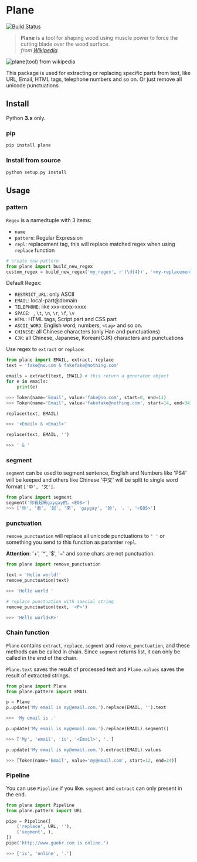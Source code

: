# Plane

[![Build Status](https://travis-ci.org/Momingcoder/Plane.svg?branch=master)](https://travis-ci.org/Momingcoder/Plane)

> **Plane** is a tool for shaping wood using muscle power to force the cutting blade over the wood surface.  
> *from [Wikipedia](https://en.wikipedia.org/wiki/Plane_(tool))*

![plane(tool) from wikipedia](https://upload.wikimedia.org/wikipedia/commons/e/e3/Kanna2.gif)

This package is used for extracting or replacing specific parts from text, like URL, Email, HTML tags, telephone numbers and so on. Or just remove all unicode punctuations.

## Install

Python **3.x** only.

### pip

```python
pip install plane
```

### Install from source

```sh
python setup.py install
```

## Usage

### pattern

`Regex` is a namedtuple with 3 items:

* `name`
* `pattern`: Regular Expression
* `repl`: replacement tag, this will replace matched regex when using `replace` function

```python
# create new pattern
from plane import build_new_regex
custom_regex = build_new_regex('my_regex', r'(\d{4})', '<my-replacement-tag>')
```

Default Regex:

* `RESTRICT_URL`: only ASCII
* `EMAIL`: local-part@domain
* `TELEPHONE`: like xxx-xxxx-xxxx
* `SPACE`: ` `, `\t`, `\n`, `\r`, `\f`, `\v`
* `HTML`: HTML tags, Script part and CSS part
* `ASCII_WORD`: English word, numbers, `<tag>` and so on.
* `CHINESE`: all Chinese characters (only Han and punctuations)
* `CJK`: all Chinese, Japanese, Korean(CJK) characters and punctuations

Use regex to `extract` or `replace`:

```python
from plane import EMAIL, extract, replace
text = 'fake@no.com & fakefake@nothing.com'

emails = extract(text, EMAIL) # this return a generator object
for e in emails:
    print(e)

>>> Token(name='Email', value='fake@no.com', start=0, end=11)
>>> Token(name='Email', value='fakefake@nothing.com', start=14, end=34)

replace(text, EMAIL)

>>> '<Email> & <Email>'

replace(text, EMAIL, '')

>>> ' & '
```

### segment

`segment` can be used to segment sentence, English and Numbers like 'PS4' will be keeped and others like Chinese '中文' will be split to single word format `['中', '文']`.

```python
from plane import segment
segment('你看起来gaygay的。<EOS>')
>>> ['你', '看', '起', '来', 'gaygay', '的', '。', '<EOS>']
```

### punctuation

`remove_punctuation` will replace all unicode punctuations to `' '` or something you send to this function as paramter `repl`.

**Attention**: '+', '^', '$', '~' and some chars are not punctuation.

```python
from plane import remove_punctuation

text = 'Hello world!'
remove_punctuation(text)

>>> 'Hello world '

# replace punctuation with special string
remove_punctuation(text, '<P>')

>>> 'Hello world<P>'
```

### Chain function

`Plane` contains `extract`, `replace`, `segment` and `remove_punctuation`, and these methods can be called in chain. Since `segment` returns list, it can only be called in the end of the chain.

`Plane.text` saves the result of processed text and `Plane.values` saves the result of extracted strings.

```python
from plane import Plane
from plane.pattern import EMAIL

p = Plane
p.update('My email is my@email.com.').replace(EMAIL, '').text

>>> 'My email is .'

p.update('My email is my@email.com.').replace(EMAIL).segment()

>>> ['My', 'email', 'is', '<Email>', '.']

p.update('My email is my@email.com.').extract(EMAIL).values

>>> [Token(name='Email', value='my@email.com', start=12, end=24)]
```

### Pipeline

You can use `Pipeline` if you like. `segment` and `extract` can only present in the end.

```python
from plane import Pipeline
from plane.pattern import URL

pipe = Pipeline([
    ('replace', URL, ''),
    ('segment', ),
])
pipe('http://www.guokr.com is online.')

>>> ['is', 'online', '.']